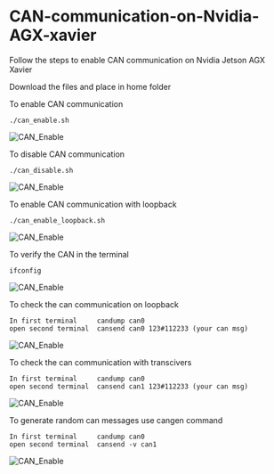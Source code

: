 # CAN-communication-on-Nvidia-AGX-xavier
Follow the steps to enable CAN communication on Nvidia Jetson AGX Xavier

Download the files and place in home folder 

To enable CAN communication
```
./can_enable.sh
```
![CAN_Enable](./data/can_enable.gif)

To disable CAN communication
```
./can_disable.sh
```
![CAN_Enable](./data/can_disable.gif)

To enable CAN communication with loopback
```
./can_enable_loopback.sh
```
![CAN_Enable](./data/loopback.gif)

To verify the CAN in the terminal
```
ifconfig
```
![CAN_Enable](./data/ifconfig.gif)


To check the can communication on loopback 
```
In first terminal     candump can0
open second terminal  cansend can0 123#112233 (your can msg)
```
![CAN_Enable](./data/loopback_msg.gif)

To check the can communication with transcivers 
```
In first terminal     candump can0
open second terminal  cansend can1 123#112233 (your can msg)
```
![CAN_Enable](./data/can_msg.gif)


To generate random can messages use cangen command
```
In first terminal     candump can0
open second terminal  cansend -v can1 
```
![CAN_Enable](./data/cangen.gif)

